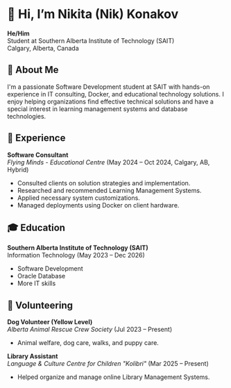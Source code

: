 # 👋 Hi, I’m Nikita (Nik) Konakov

**He/Him**  
Student at Southern Alberta Institute of Technology (SAIT)  
Calgary, Alberta, Canada

## 🚀 About Me

I'm a passionate Software Development student at SAIT with hands-on experience in IT consulting, Docker, and educational technology solutions. I enjoy helping organizations find effective technical solutions and have a special interest in learning management systems and database technologies.

## 💼 Experience

**Software Consultant**  
_Flying Minds - Educational Centre_ (May 2024 – Oct 2024, Calgary, AB, Hybrid)  
- Consulted clients on solution strategies and implementation.
- Researched and recommended Learning Management Systems.
- Applied necessary system customizations.
- Managed deployments using Docker on client hardware.

## 🎓 Education

**Southern Alberta Institute of Technology (SAIT)**  
Information Technology (May 2023 – Dec 2026)  
- Software Development
- Oracle Database
- More IT skills

## 🐾 Volunteering

**Dog Volunteer (Yellow Level)**  
_Alberta Animal Rescue Crew Society_ (Jul 2023 – Present)  
- Animal welfare, dog care, walks, and puppy care.

**Library Assistant**  
_Language & Culture Centre for Children "Kolibri"_ (Mar 2025 – Present)  
- Helped organize and manage online Library Management Systems.  
